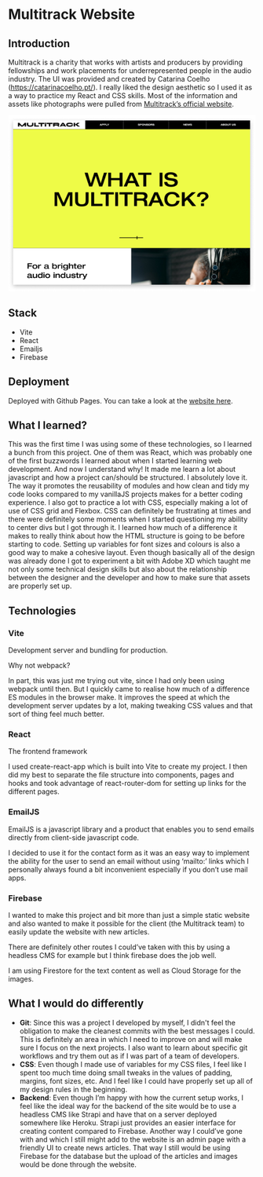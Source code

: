 # Multitrack Website

## Introduction

Multitrack is a charity that works with artists and producers by providing fellowships and work placements for underrepresented people in the audio industry.
The UI was provided and created by Catarina Coelho (https://catarinacoelho.pt/). I really liked the design aesthetic so I used it as a way to practice my React and CSS skills.
Most of the information and assets like photographs were pulled from [Multitrack’s official website](https://www.multitrack.uk/).

![Screenshot](./frontend/src/Images/website-screenshot.png)

## Stack

- Vite
- React
- Emailjs
- Firebase

## Deployment

Deployed with Github Pages. You can take a look at the [website here](https://joaodmonteiro.github.io/multitrack).

## What I learned?

This was the first time I was using some of these technologies, so I learned a bunch from this project.
One of them was React, which was probably one of the first buzzwords I learned about when I started learning web development. And now I understand why! It made me learn a lot about javascript and how a project can/should be structured. I absolutely love it. The way it promotes the reusability of modules and how clean and tidy my code looks compared to my vanillaJS projects makes for a better coding experience.
I also got to practice a lot with CSS, especially making a lot of use of CSS grid and Flexbox. CSS can definitely be frustrating at times and there were definitely some moments when I started questioning my ability to center divs but I got through it. I learned how much of a difference it makes to really think about how the HTML structure is going to be before starting to code.
Setting up variables for font sizes and colours is also a good way to make a cohesive layout.
Even though basically all of the design was already done I got to experiment a bit with Adobe XD which taught me not only some technical design skills but also about the relationship between the designer and the developer and how to make sure that assets are properly set up.

## Technologies

### Vite

Development server and bundling for production.

Why not webpack?

In part, this was just me trying out vite, since I had only been using webpack until then. But I quickly came to realise how much of a difference ES modules in the browser make. It improves the speed at which the development server updates by a lot, making tweaking CSS values and that sort of thing feel much better.

### React

The frontend framework

I used create-react-app which is built into Vite to create my project. I then did my best to separate the file structure into components, pages and hooks and took advantage of react-router-dom for setting up links for the different pages.

### EmailJS

EmailJS is a javascript library and a product that enables you to send emails directly from client-side javascript code.

I decided to use it for the contact form as it was an easy way to implement the ability for the user to send an email without using ‘mailto:’ links which I personally always found a bit inconvenient especially if you don’t use mail apps.

### Firebase

I wanted to make this project and bit more than just a simple static website and also wanted to make it possible for the client (the Multitrack team) to easily update the website with new articles.

There are definitely other routes I could’ve taken with this by using a headless CMS for example but I think firebase does the job well.

I am using Firestore for the text content as well as Cloud Storage for the images.

## What I would do differently

- **Git**: Since this was a project I developed by myself, I didn't feel the obligation to make the cleanest commits with the best messages I could. This is definitely an area in which I need to improve on and will make sure I focus on the next projects. I also want to learn about specific git workflows and try them out as if I was part of a team of developers.
- **CSS**: Even though I made use of variables for my CSS files, I feel like I spent too much time doing small tweaks in the values of padding, margins, font sizes, etc. And I feel like I could have properly set up all of my design rules in the beginning.
- **Backend**: Even though I’m happy with how the current setup works, I feel like the ideal way for the backend of the site would be to use a headless CMS like Strapi and have that on a server deployed somewhere like Heroku. Strapi just provides an easier interface for creating content compared to Firebase.
  Another way I could’ve gone with and which I still might add to the website is an admin page with a friendly UI to create news articles. That way I still would be using Firebase for the database but the upload of the articles and images would be done through the website.

